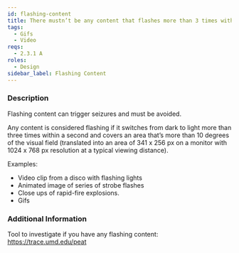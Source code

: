 ```yaml
---
id: flashing-content
title: There mustn’t be any content that flashes more than 3 times within any one-second period
tags:
  - Gifs
  - Video
reqs:
  - 2.3.1 A
roles:
  - Design
sidebar_label: Flashing Content
---
```


### Description

Flashing content can trigger seizures and must be avoided.

Any content is considered flashing if it switches from dark to light more than three times within a second and covers an area that’s more than 10 degrees of the visual field (translated into an area of 341 x 256 px on a monitor with 1024 x 768 px resolution at a typical viewing distance).

Examples:

- Video clip from a disco with flashing lights
- Animated image of series of strobe flashes
- Close ups of rapid-fire explosions.
- Gifs

### Additional Information

Tool to investigate if you have any flashing content: https://trace.umd.edu/peat
